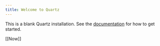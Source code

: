 ```yaml
---
title: Welcome to Quartz
---
```


This is a blank Quartz installation.
See the [documentation](https://quartz.jzhao.xyz) for how to get started.

[[Now]]

